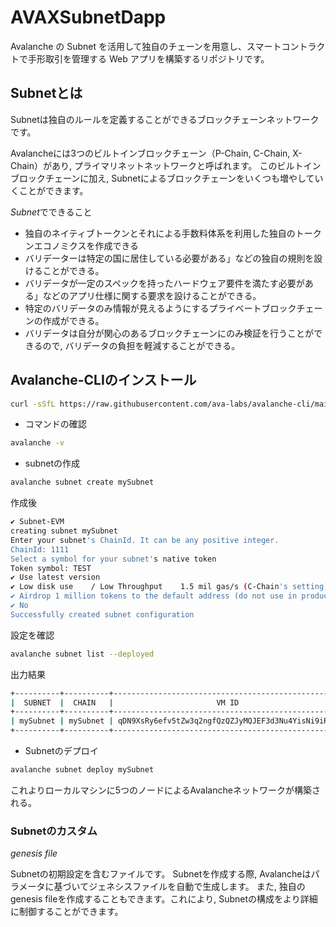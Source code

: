 # AVAXSubnetDapp
Avalanche の Subnet を活用して独自のチェーンを用意し、スマートコントラクトで手形取引を管理する Web アプリを構築するリポジトリです。

## Subnetとは

Subnetは独自のルールを定義することができるブロックチェーンネットワークです。  

Avalancheには3つのビルトインブロックチェーン（P-Chain, C-Chain, X-Chain）があり, プライマリネットネットワークと呼ばれます。
このビルトインブロックチェーンに加え, Subnetによるブロックチェーンをいくつも増やしていくことができます。  

*Subnet*でできること

- 独自のネイティブトークンとそれによる手数料体系を利用した独自のトークンエコノミクスを作成できる
- バリデーターは特定の国に居住している必要がある」などの独自の規則を設けることができる。
- バリデータが一定のスペックを持ったハードウェア要件を満たす必要がある」などのアプリ仕様に関する要求を設けることができる。
- 特定のバリデータのみ情報が見えるようにするプライベートブロックチェーンの作成ができる。
- バリデータは自分が関心のあるブロックチェーンにのみ検証を行うことができるので, バリデータの負担を軽減することができる。

## Avalanche-CLIのインストール

```bash
curl -sSfL https://raw.githubusercontent.com/ava-labs/avalanche-cli/main/scripts/install.sh | sh -s
```

- コマンドの確認

```bash
avalanche -v
```

- subnetの作成

```bash
avalanche subnet create mySubnet
```

作成後

```bash
✔ Subnet-EVM
creating subnet mySubnet
Enter your subnet's ChainId. It can be any positive integer.
ChainId: 1111
Select a symbol for your subnet's native token
Token symbol: TEST
✔ Use latest version
✔ Low disk use    / Low Throughput    1.5 mil gas/s (C-Chain's setting)
✔ Airdrop 1 million tokens to the default address (do not use in production)
✔ No
Successfully created subnet configuration
```

設定を確認

```bash
avalanche subnet list --deployed
```

出力結果

```bash
+----------+----------+---------------------------------------------------+---------------+----------------+---------+
|  SUBNET  |  CHAIN   |                       VM ID                       | LOCAL NETWORK | FUJI (TESTNET) | MAINNET |
+----------+----------+---------------------------------------------------+---------------+----------------+---------+
| mySubnet | mySubnet | qDN9XsRy6efv5tZw3q2ngfQzQZJyMQJEF3d3Nu4YisNi9iR4G | No            | No             | No      |
+----------+----------+---------------------------------------------------+---------------+----------------+---------+
```

- Subnetのデプロイ

```bash
avalanche subnet deploy mySubnet
```

これよりローカルマシンに5つのノードによるAvalancheネットワークが構築される。

### Subnetのカスタム

*genesis file*  

Subnetの初期設定を含むファイルです。
Subnetを作成する際, Avalancheはパラメータに基づいてジェネシスファイルを自動で生成します。
また, 独自のgenesis fileを作成することもできます。これにより, Subnetの構成をより詳細に制御することができます。

